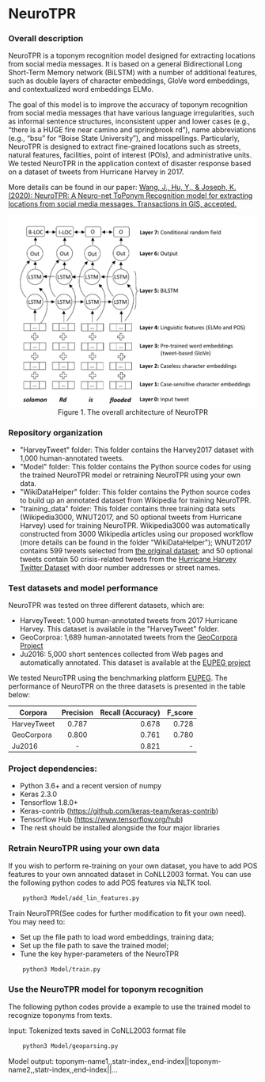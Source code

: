 # NeuroTPR


### Overall description

NeuroTPR is a toponym recognition model designed for extracting locations from social media messages. It is based on a general Bidirectional Long Short-Term Memory network (BiLSTM) with a number of additional features, such as double layers of character embeddings, GloVe word embeddings, and contextualized word embeddings ELMo.

The goal of this model is to improve the accuracy of toponym recognition from social media messages that have various
language irregularities, such as informal sentence structures, inconsistent upper and lower cases (e.g., “there is a HUGE fire near camino and springbrook rd”), name abbreviations (e.g., “bsu” for “Boise State University”), and misspellings. Particularly, NeuroTPR is designed to extract fine-grained locations such as streets, natural features, facilities, point of interest (POIs), and administrative units. We tested NeuroTPR in the application context of disaster response based on a dataset of tweets from Hurricane Harvey in 2017.

More details can be found in our paper: [Wang, J., Hu, Y., & Joseph, K. (2020): NeuroTPR: A Neuro-net ToPonym Recognition model for extracting locations from social media messages. Transactions in GIS, accepted.](https://geoai.geog.buffalo.edu/publications/)

<p align="center">
<img align="center" src="model_structure.png" width="600" />
<br />
Figure 1. The overall architecture of NeuroTPR
</p>


### Repository organization

* "HarveyTweet" folder: This folder contains the Harvey2017 dataset with 1,000 human-annotated tweets.
* "Model" folder: This folder contains the Python source codes for using the trained NeuroTPR model or retraining NeuroTPR using your own data.
* "WikiDataHelper" folder: This folder contains the Python source codes to build up an annotated dataset from Wikipedia for training NeuroTPR.
* "training_data" folder: This folder contains three training data sets (Wikipedia3000, WNUT2017, and 50 optional tweets from Hurricane Harvey) used for training NeuroTPR. Wikipedia3000 was automatically constructed from 3000 Wikipedia articles using our proposed workflow (more details can be found in the folder "WikiDataHelper"); WNUT2017 contains 599 tweets selected from [the original dataset](https://github.com/leondz/emerging_entities_17); and 50 optional tweets contain 50 crisis-related tweets from the [Hurricane Harvey Twitter Dataset](https://digital.library.unt.edu/ark:/67531/metadc993940/) with door number addresses or street names.



### Test datasets and model performance
NeuroTPR was tested on three different datasets, which are:
* HarveyTweet: 1,000 human-annotated tweets from 2017 Hurricane Harvey. This dataset is available in the "HarveyTweet" folder.
* GeoCorproa:  1,689 human-annotated tweets from the [GeoCorpora Project](https://github.com/geovista/GeoCorpora)
* Ju2016: 5,000 short sentences collected from Web pages and automatically annotated. This dataset is  available at the [EUPEG project](https://github.com/geoai-lab/EUPEG/tree/master/corpora/Ju2016)

We tested NeuroTPR using the benchmarking platform [EUPEG](https://github.com/geoai-lab/EUPEG). The performance of NeuroTPR on the three datasets is presented in the table below:

|   Corpora   |  Precision |  Recall (Accuracy)  |   F_score  |
|-------------|:----------:|----------:|-----------:|
| HarveyTweet |    0.787   |   0.678   |	0.728	|
|  GeoCorpora |    0.800   |   0.761   |	0.780	|
|    Ju2016   | 	 -	   |   0.821   |	  - 	|



### Project dependencies:

* Python 3.6+ and a recent version of numpy
* Keras 2.3.0
* Tensorflow 1.8.0+
* Keras-contrib (https://github.com/keras-team/keras-contrib)
* Tensorflow Hub (https://www.tensorflow.org/hub)
* The rest should be installed alongside the four major libraries

### Retrain NeuroTPR using your own data

If you wish to perform re-training on your own dataset, you have to add POS features to your own annoated dataset in CoNLL2003 format.
You can use the following python codes to add POS features via NLTK tool.

```bash
    python3 Model/add_lin_features.py
```

Train NeuroTPR(See codes for further modification to fit your own need). You may need to:
* Set up the file path to load word embeddings, training data;
* Set up the file path to save the trained model;
* Tune the key hyper-parameters of the NeuroTPR

```bash
    python3 Model/train.py
 ```

### Use the NeuroTPR model for toponym recognition

The following python codes provide a example to use the trained model to recognize toponyms from texts.

Input: Tokenized texts saved in CoNLL2003 format file

```bash
    python3 Model/geoparsing.py
 ```
Model output: toponym-name1,,statr-index,,end-index||toponym-name2,,statr-index,,end-index||...


